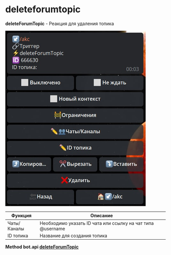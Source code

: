 # deleteforumtopic

**deleteForumTopic** - Реакция для удаления топика

![](./1.jpg)

| Функция | Описание |
| --- | --- | 
| Чаты/Каналы | Необходимо указать ID чата или ссылку на чат типа @username |
| ID топика | Название для создания топика |














**Method bot.api [deleteForumTopic](https://core.telegram.org/bots/api#deleteforumtopic)**